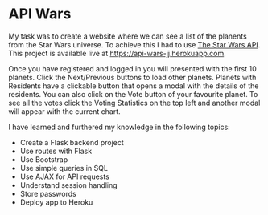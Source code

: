 # API Wars

My task was to create a website where we can see a list of the planents from the Star Wars universe.
To achieve this I had to use [The Star Wars API](https://swapi.dev/).
This project is available live at https://api-wars-jj.herokuapp.com.

Once you have registered and logged in you will presented with the first 10 planets.
Click the Next/Previous buttons to load other planets. Planets with Residents have a clickable button that opens a modal with the details of the residents. You can also click on the Vote button of your favourite planet. To see all the votes click the Voting Statistics on the top left and another modal will appear with the current chart.

I have learned and furthered my knowledge in the following topics:

- Create a Flask backend project
- Use routes with Flask
- Use Bootstrap
- Use simple queries in SQL
- Use AJAX for API requests
- Understand session handling
- Store passwords
- Deploy app to Heroku
